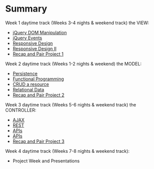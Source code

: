 # Summary


Week 1 daytime track (Weeks 3-4 nights & weekend track) the VIEW:

* [jQuery DOM Manipulation](class-01-jquery-and-the-dom)
* [jQuery Events](class-02-jquery-and-events)
* [Responsive Design](class-03-responsible-mobile-first)
* [Responsive Design II](class-04-templates)
* [Recap and Pair Project 1](class-05-recap-pair-project)

Week 2 daytime track (Weeks 1-2 nights & weekend) the MODEL:

* [Persistence](class-06-ajax-and-json)
* [Functional Programming](class-07-functional-programming)
* [CRUD a resource](class-08-crud-a-resource)
* [Relational Data](class-09-joins-and-relations)
* [Recap and Pair Project 2](class-10-recap-pair-project)

Week 3 daytime track (Weeks 5-6 nights & weekend track) the CONTROLLER:

* [AJAX](class-11)
* [REST](class-12-routing-wrrc)
* [APIs](class-13-rest)
* [APIs](class-14-apis)
* [Recap and Pair Project 3](class-15-putting-it-together)

Week 4 daytime track (Weeks 7-8 nights & weekend track):

* Project Week and Presentations
